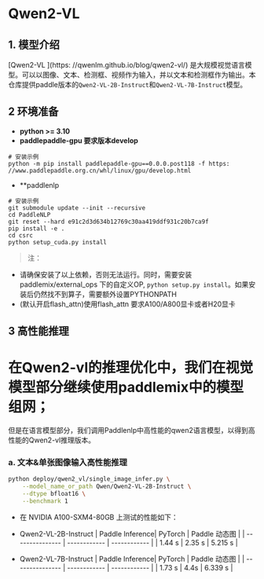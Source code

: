# Qwen2-VL

## 1. 模型介绍

[Qwen2-VL
](https: //qwenlm.github.io/blog/qwen2-vl/) 是大规模视觉语言模型。可以以图像、文本、检测框、视频作为输入，并以文本和检测框作为输出。本仓库提供paddle版本的`Qwen2-VL-2B-Instruct`和`Qwen2-VL-7B-Instruct`模型。

## 2 环境准备
- **python >= 3.10**
- **paddlepaddle-gpu 要求版本develop**
```
# 安装示例
python -m pip install paddlepaddle-gpu==0.0.0.post118 -f https: //www.paddlepaddle.org.cn/whl/linux/gpu/develop.html
```
- **paddlenlp
```
# 安装示例
git submodule update --init --recursive
cd PaddleNLP
git reset --hard e91c2d3d634b12769c30aa419ddf931c20b7ca9f
pip install -e .
cd csrc
python setup_cuda.py install
```

> 注：
* 请确保安装了以上依赖，否则无法运行。同时，需要安装 paddlemix/external_ops 下的自定义OP, `python setup.py install`。如果安装后仍然找不到算子，需要额外设置PYTHONPATH
* (默认开启flash_attn)使用flash_attn 要求A100/A800显卡或者H20显卡

## 3 高性能推理
# 在Qwen2-vl的推理优化中，我们在视觉模型部分继续使用paddlemix中的模型组网；
  但是在语言模型部分，我们调用Paddlenlp中高性能的qwen2语言模型，以得到高性能的Qwen2-vl推理版本。

### a. 文本&单张图像输入高性能推理
```bash
python deploy/qwen2_vl/single_image_infer.py \
    --model_name_or_path Qwen/Qwen2-VL-2B-Instruct \
    --dtype bfloat16 \
    --benchmark 1
```

- 在 NVIDIA A100-SXM4-80GB 上测试的性能如下：


- Qwen2-VL-2B-Instruct
| Paddle Inference|    PyTorch   | Paddle 动态图 |
| --------------- | ------------ | ------------ |
|      1.44 s     |     2.35 s   |    5.215 s   |


- Qwen2-VL-7B-Instruct
| Paddle Inference|    PyTorch   | Paddle 动态图 |
| --------------- | ------------ | ------------ |
|      1.73 s     |      4.4s    |    6.339 s   |
